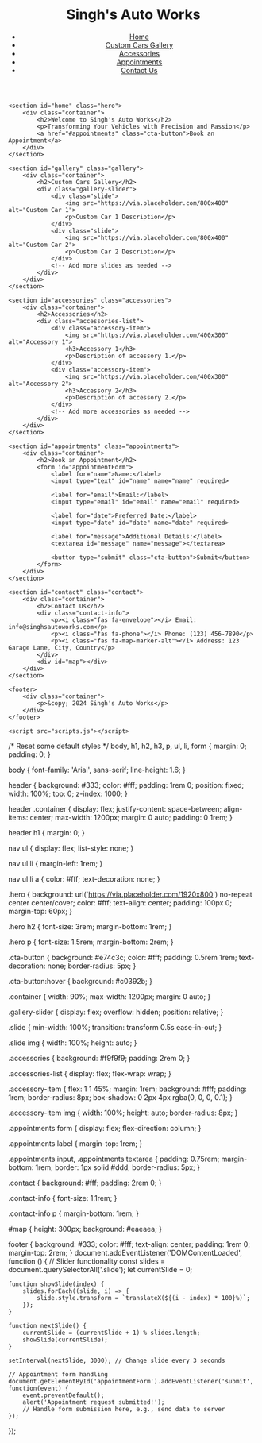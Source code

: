 <!DOCTYPE html>
<html lang="en">
<head>
    <meta charset="UTF-8">
    <meta name="viewport" content="width=device-width, initial-scale=1.0">
    <title>Singh's Auto Works</title>
    <link rel="stylesheet" href="styles.css">
    <link rel="stylesheet" href="https://cdnjs.cloudflare.com/ajax/libs/font-awesome/6.0.0-beta3/css/all.min.css">
</head>
<body>
    <header>
        <div class="container">
            <h1>Singh's Auto Works</h1>
            <nav>
                <ul>
                    <li><a href="#home">Home</a></li>
                    <li><a href="#gallery">Custom Cars Gallery</a></li>
                    <li><a href="#accessories">Accessories</a></li>
                    <li><a href="#appointments">Appointments</a></li>
                    <li><a href="#contact">Contact Us</a></li>
                </ul>
            </nav>
        </div>
    </header>

    <section id="home" class="hero">
        <div class="container">
            <h2>Welcome to Singh's Auto Works</h2>
            <p>Transforming Your Vehicles with Precision and Passion</p>
            <a href="#appointments" class="cta-button">Book an Appointment</a>
        </div>
    </section>

    <section id="gallery" class="gallery">
        <div class="container">
            <h2>Custom Cars Gallery</h2>
            <div class="gallery-slider">
                <div class="slide">
                    <img src="https://via.placeholder.com/800x400" alt="Custom Car 1">
                    <p>Custom Car 1 Description</p>
                </div>
                <div class="slide">
                    <img src="https://via.placeholder.com/800x400" alt="Custom Car 2">
                    <p>Custom Car 2 Description</p>
                </div>
                <!-- Add more slides as needed -->
            </div>
        </div>
    </section>

    <section id="accessories" class="accessories">
        <div class="container">
            <h2>Accessories</h2>
            <div class="accessories-list">
                <div class="accessory-item">
                    <img src="https://via.placeholder.com/400x300" alt="Accessory 1">
                    <h3>Accessory 1</h3>
                    <p>Description of accessory 1.</p>
                </div>
                <div class="accessory-item">
                    <img src="https://via.placeholder.com/400x300" alt="Accessory 2">
                    <h3>Accessory 2</h3>
                    <p>Description of accessory 2.</p>
                </div>
                <!-- Add more accessories as needed -->
            </div>
        </div>
    </section>

    <section id="appointments" class="appointments">
        <div class="container">
            <h2>Book an Appointment</h2>
            <form id="appointmentForm">
                <label for="name">Name:</label>
                <input type="text" id="name" name="name" required>

                <label for="email">Email:</label>
                <input type="email" id="email" name="email" required>

                <label for="date">Preferred Date:</label>
                <input type="date" id="date" name="date" required>

                <label for="message">Additional Details:</label>
                <textarea id="message" name="message"></textarea>

                <button type="submit" class="cta-button">Submit</button>
            </form>
        </div>
    </section>

    <section id="contact" class="contact">
        <div class="container">
            <h2>Contact Us</h2>
            <div class="contact-info">
                <p><i class="fas fa-envelope"></i> Email: info@singhsautoworks.com</p>
                <p><i class="fas fa-phone"></i> Phone: (123) 456-7890</p>
                <p><i class="fas fa-map-marker-alt"></i> Address: 123 Garage Lane, City, Country</p>
            </div>
            <div id="map"></div>
        </div>
    </section>

    <footer>
        <div class="container">
            <p>&copy; 2024 Singh's Auto Works</p>
        </div>
    </footer>

    <script src="scripts.js"></script>
</body>
</html>
/* Reset some default styles */
body, h1, h2, h3, p, ul, li, form {
    margin: 0;
    padding: 0;
}

body {
    font-family: 'Arial', sans-serif;
    line-height: 1.6;
}

header {
    background: #333;
    color: #fff;
    padding: 1rem 0;
    position: fixed;
    width: 100%;
    top: 0;
    z-index: 1000;
}

header .container {
    display: flex;
    justify-content: space-between;
    align-items: center;
    max-width: 1200px;
    margin: 0 auto;
    padding: 0 1rem;
}

header h1 {
    margin: 0;
}

nav ul {
    display: flex;
    list-style: none;
}

nav ul li {
    margin-left: 1rem;
}

nav ul li a {
    color: #fff;
    text-decoration: none;
}

.hero {
    background: url('https://via.placeholder.com/1920x800') no-repeat center center/cover;
    color: #fff;
    text-align: center;
    padding: 100px 0;
    margin-top: 60px;
}

.hero h2 {
    font-size: 3rem;
    margin-bottom: 1rem;
}

.hero p {
    font-size: 1.5rem;
    margin-bottom: 2rem;
}

.cta-button {
    background: #e74c3c;
    color: #fff;
    padding: 0.5rem 1rem;
    text-decoration: none;
    border-radius: 5px;
}

.cta-button:hover {
    background: #c0392b;
}

.container {
    width: 90%;
    max-width: 1200px;
    margin: 0 auto;
}

.gallery-slider {
    display: flex;
    overflow: hidden;
    position: relative;
}

.slide {
    min-width: 100%;
    transition: transform 0.5s ease-in-out;
}

.slide img {
    width: 100%;
    height: auto;
}

.accessories {
    background: #f9f9f9;
    padding: 2rem 0;
}

.accessories-list {
    display: flex;
    flex-wrap: wrap;
}

.accessory-item {
    flex: 1 1 45%;
    margin: 1rem;
    background: #fff;
    padding: 1rem;
    border-radius: 8px;
    box-shadow: 0 2px 4px rgba(0, 0, 0, 0.1);
}

.accessory-item img {
    width: 100%;
    height: auto;
    border-radius: 8px;
}

.appointments form {
    display: flex;
    flex-direction: column;
}

.appointments label {
    margin-top: 1rem;
}

.appointments input, .appointments textarea {
    padding: 0.75rem;
    margin-bottom: 1rem;
    border: 1px solid #ddd;
    border-radius: 5px;
}

.contact {
    background: #fff;
    padding: 2rem 0;
}

.contact-info {
    font-size: 1.1rem;
}

.contact-info p {
    margin-bottom: 1rem;
}

#map {
    height: 300px;
    background: #eaeaea;
}

footer {
    background: #333;
    color: #fff;
    text-align: center;
    padding: 1rem 0;
    margin-top: 2rem;
}
document.addEventListener('DOMContentLoaded', function () {
    // Slider functionality
    const slides = document.querySelectorAll('.slide');
    let currentSlide = 0;

    function showSlide(index) {
        slides.forEach((slide, i) => {
            slide.style.transform = `translateX(${(i - index) * 100}%)`;
        });
    }

    function nextSlide() {
        currentSlide = (currentSlide + 1) % slides.length;
        showSlide(currentSlide);
    }

    setInterval(nextSlide, 3000); // Change slide every 3 seconds

    // Appointment form handling
    document.getElementById('appointmentForm').addEventListener('submit', function(event) {
        event.preventDefault();
        alert('Appointment request submitted!');
        // Handle form submission here, e.g., send data to server
    });
});
